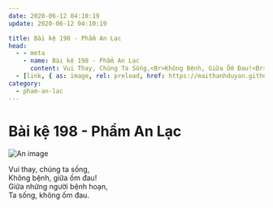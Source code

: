 ```yaml
---
date: 2020-06-12 04:10:19
update: 2020-06-12 04:10:19

title: Bài kệ 198 - Phẩm An Lạc
head:
  - - meta
    - name: Bài kệ 198 - Phẩm An Lạc
      content: Vui Thay, Chúng Ta Sống,<Br>Không Bệnh, Giữa Ốm Đau!<Br>Giữa Những Người Bệnh Hoạn,<Br>Ta Sống, Không Ốm Đau.<Br>
  - [link, { as: image, rel: preload, href: https://maithanhduyan.github.io/kinh-phap-cu/img/pham-an-lac/pham-an-lac-198.jpg }]
category:
  - pham-an-lac
---
```


# Bài kệ 198 - Phẩm An Lạc

![An image](/img/pham-an-lac/pham-an-lac-198.jpg)

Vui thay, chúng ta sống,<br>Không bệnh, giữa ốm đau!<br>Giữa những người bệnh hoạn,<br>Ta sống, không ốm đau.<br>
